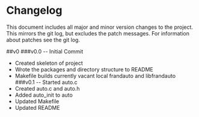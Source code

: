 # Changelog
This document includes all major and minor version changes to the project.
This mirrors the git log, but excludes the patch messages.  For information about patches see the git log.

##v0
###v0.0 -- Initial Commit
  * Created skeleton of project
  * Wrote the packages and directory structure to README
  * Makefile builds currently vacant local frandauto and libfrandauto
###v0.1 -- Started auto.c
  * Created auto.c and auto.h
  * Added auto\_init to auto
  * Updated Makefile
  * Updated README
  
<!-- vim : set ts=2 sw=2 et syn=markdown : -->
